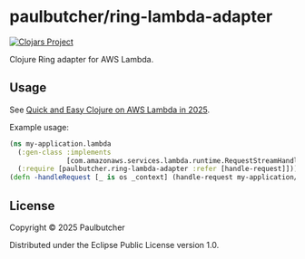 # paulbutcher/ring-lambda-adapter

[![Clojars Project](https://img.shields.io/clojars/v/com.paulbutcher/ring-lambda-adapter.svg)](https://clojars.org/com.paulbutcher/ring-lambda-adapter)

Clojure Ring adapter for AWS Lambda.

## Usage

See [Quick and Easy Clojure on AWS Lambda in 2025](https://paulbutcher.com/lambda1.html).

Example usage:

```clojure
(ns my-application.lambda
  (:gen-class :implements
              [com.amazonaws.services.lambda.runtime.RequestStreamHandler])
  (:require [paulbutcher.ring-lambda-adapter :refer [handle-request]]))
(defn -handleRequest [_ is os _context] (handle-request my-application/app is os))
```

## License

Copyright © 2025 Paulbutcher

Distributed under the Eclipse Public License version 1.0.
